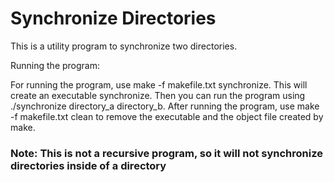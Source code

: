 # Synchronize Directories

This is a utility program to synchronize two directories. 

Running the program:

For running the program, use make -f makefile.txt synchronize. This will create an executable synchronize. Then you can run the program using ./synchronize directory_a directory_b. After running the program, use make -f makefile.txt clean to remove the executable and the object file created by make.

### Note: This is not a recursive program, so it will not synchronize directories inside of a directory
